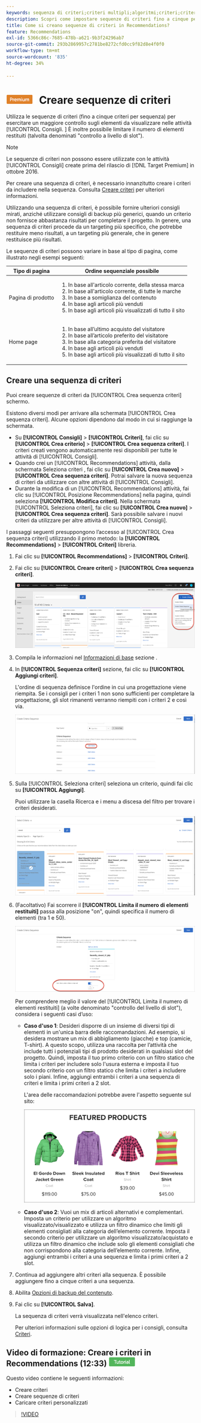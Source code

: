 ```yaml
---
keywords: sequenza di criteri;criteri multipli;algoritmi;criteri;criteri di consigli;sequenza;numero limite di elementi restituiti;controllo a livello di slot;slot
description: Scopri come impostare sequenze di criteri fino a cinque per esercitare un maggiore controllo sugli elementi che compaiono nel tuo Adobe [!DNL Target] Attività Recommendations.
title: Come si creano sequenze di criteri in Recommendations?
feature: Recommendations
exl-id: 5366c86c-7685-478b-a621-9b3f24296ab7
source-git-commit: 293b2869957c2781be8272cfd0cc9f82d8e4f0f0
workflow-type: tm+mt
source-wordcount: '835'
ht-degree: 34%

---
```


# ![PREMIUM](/help/main/assets/premium.png) Creare sequenze di criteri

Utilizza le sequenze di criteri (fino a cinque criteri per sequenza) per esercitare un maggiore controllo sugli elementi da visualizzare nelle attività [!UICONTROL Consigli. ] È inoltre possibile limitare il numero di elementi restituiti (talvolta denominati &quot;controllo a livello di slot&quot;).

>[!NOTE]
>
>Le sequenze di criteri non possono essere utilizzate con le attività [!UICONTROL Consigli] create prima del rilascio di [!DNL Target Premium] in ottobre 2016.

Per creare una sequenza di criteri, è necessario innanzitutto creare i criteri da includere nella sequenza. Consulta [Creare criteri](/help/main/c-recommendations/c-algorithms/create-new-algorithm.md) per ulteriori informazioni.

Utilizzando una sequenza di criteri, è possibile fornire ulteriori consigli mirati, anziché utilizzare consigli di backup più generici, quando un criterio non fornisce abbastanza risultati per completare il progetto. In genere, una sequenza di criteri procede da un targeting più specifico, che potrebbe restituire meno risultati, a un targeting più generale, che in genere restituisce più risultati.

Le sequenze di criteri possono variare in base al tipo di pagina, come illustrato negli esempi seguenti:

| Tipo di pagina | Ordine sequenziale possibile |
| --- | --- |
| Pagina di prodotto | <ol><li>In base all&#39;articolo corrente, della stessa marca</li><li>In base all&#39;articolo corrente, di tutte le marche</li><li>In base a somiglianza del contenuto</li><li>In base agli articoli più venduti</li><li>In base agli articoli più visualizzati di tutto il sito</li></ol> |
| Home page | <ol><li>In base all’ultimo acquisto del visitatore </li><li>In base all’articolo preferito del visitatore</li><li>In base alla categoria preferita del visitatore</li><li>In base agli articoli più venduti</li><li>In base agli articoli più visualizzati di tutto il sito</li></ol> |

## Creare una sequenza di criteri

Puoi creare sequenze di criteri da [!UICONTROL Crea sequenza criteri] schermo.

Esistono diversi modi per arrivare alla schermata [!UICONTROL Crea sequenza criteri]. Alcune opzioni dipendono dal modo in cui si raggiunge la schermata.

* Su **[!UICONTROL Consigli]** > **[!UICONTROL Criteri]**, fai clic su **[!UICONTROL Crea criterio]** > **[!UICONTROL Crea sequenza criteri]**. I criteri creati vengono automaticamente resi disponibili per tutte le attività di [!UICONTROL Consigli].
* Quando crei un [!UICONTROL Recommendations] attività, dalla schermata Seleziona criteri , fai clic su **[!UICONTROL Crea nuovo]** > **[!UICONTROL Crea sequenza criteri]**. Potrai salvare la nuova sequenza di criteri da utilizzare con altre attività di [!UICONTROL Consigli].
* Durante la modifica di un [!UICONTROL Recommendations] attività, fai clic su [!UICONTROL Posizione Recommendations] nella pagina, quindi seleziona **[!UICONTROL Modifica criteri]**. Nella schermata [!UICONTROL Seleziona criteri], fai clic su **[!UICONTROL Crea nuovo]** > **[!UICONTROL Crea sequenza criteri]**. Sarà possibile salvare i nuovi criteri da utilizzare per altre attività di [!UICONTROL Consigli].

I passaggi seguenti presuppongono l’accesso al [!UICONTROL Crea sequenza criteri] utilizzando il primo metodo: la **[!UICONTROL Recommendations]** > **[!UICONTROL Criteri]** libreria.

1. Fai clic su **[!UICONTROL Recommendations]** > **[!UICONTROL Criteri]**.

1. Fai clic su **[!UICONTROL Creare criteri]** > **[!UICONTROL Crea sequenza criteri]**.

   ![Immagine CreateCriteriaSequence](assets/CreateCriteriaSequence.png)

1. Compila le informazioni nel [Informazioni di base](/help/main/c-recommendations/c-algorithms/create-new-algorithm.md#info) sezione .

1. In **[!UICONTROL Sequenza criteri]** sezione, fai clic su **[!UICONTROL Aggiungi criteri]**.

   L&#39;ordine di sequenza definisce l&#39;ordine in cui una progettazione viene riempita. Se i consigli per i criteri 1 non sono sufficienti per completare la progettazione, gli slot rimanenti verranno riempiti con i criteri 2 e così via.

   ![Aggiungi criteri](/help/main/c-recommendations/c-algorithms/assets/add-criteria.png)

1. Sulla [!UICONTROL Seleziona criteri] seleziona un criterio, quindi fai clic su **[!UICONTROL Aggiungi]**.

   Puoi utilizzare la casella Ricerca e i menu a discesa del filtro per trovare i criteri desiderati.

   ![Selezionare criteri](/help/main/c-recommendations/c-algorithms/assets/select-criteria.png)

1. (Facoltativo) Fai scorrere il **[!UICONTROL Limita il numero di elementi restituiti]** passa alla posizione &quot;on&quot;, quindi specifica il numero di elementi (tra 1 e 50).

   ![Limita il numero di elementi restituiti](/help/main/c-recommendations/c-algorithms/assets/limit-number.png)

   Per comprendere meglio il valore del [!UICONTROL Limita il numero di elementi restituiti] (a volte denominato &quot;controllo del livello di slot&quot;), considera i seguenti casi d’uso:

   * **Caso d&#39;uso 1**: Desideri disporre di un insieme di diversi tipi di elementi in un&#39;unica barra delle raccomandazioni. Ad esempio, si desidera mostrare un mix di abbigliamento (giacche) e top (camicie, T-shirt). A questo scopo, utilizza una raccolta per l’attività che include tutti i potenziali tipi di prodotto desiderati in qualsiasi slot del progetto. Quindi, imposta il tuo primo criterio con un filtro statico che limita i criteri per includere solo l&#39;usura esterna e imposta il tuo secondo criterio con un filtro statico che limita i criteri a includere solo i piani. Infine, aggiungi entrambi i criteri a una sequenza di criteri e limita i primi criteri a 2 slot.

      L&#39;area delle raccomandazioni potrebbe avere l&#39;aspetto seguente sul sito:

      ![Vassoio delle raccomandazioni per i prodotti](/help/main/c-recommendations/c-algorithms/assets/featured-products.png)

   * **Caso d&#39;uso 2**: Vuoi un mix di articoli alternativi e complementari. Imposta un criterio per utilizzare un algoritmo visualizzato/visualizzato e utilizza un filtro dinamico che limiti gli elementi consigliati alla categoria dell’elemento corrente. Imposta il secondo criterio per utilizzare un algoritmo visualizzato/acquistato e utilizza un filtro dinamico che include solo gli elementi consigliati che non corrispondono alla categoria dell’elemento corrente. Infine, aggiungi entrambi i criteri a una sequenza e limita i primi criteri a 2 slot.

1. Continua ad aggiungere altri criteri alla sequenza. È possibile aggiungere fino a cinque criteri a una sequenza.

1. Abilita [Opzioni di backup del contenuto](/help/main/c-recommendations/c-algorithms/create-new-algorithm.md#content).

1. Fai clic su **[!UICONTROL Salva]**.

   La sequenza di criteri verrà visualizzata nell&#39;elenco criteri.

   Per ulteriori informazioni sulle opzioni di logica per i consigli, consulta [Criteri](/help/main/c-recommendations/c-algorithms/algorithms.md).

## Video di formazione: Creare i criteri in Recommendations (12:33) ![Icona Tutorial](/help/main/assets/tutorial.png)

Questo video contiene le seguenti informazioni:

* Creare criteri
* Creare sequenze di criteri
* Caricare criteri personalizzati

>[!VIDEO](https://video.tv.adobe.com/v/27694?quality=12)
